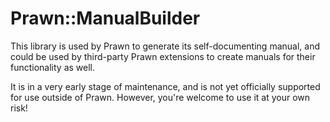 # Prawn::ManualBuilder

This library is used by Prawn to generate its self-documenting manual,
and could be used by third-party Prawn extensions to create manuals
for their functionality as well.

It is in a very early stage of maintenance, and is not yet officially
supported for use outside of Prawn. However, you're welcome to use
it at your own risk!
